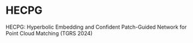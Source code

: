 # HECPG
HECPG: Hyperbolic Embedding and Confident Patch-Guided Network for Point Cloud Matching (TGRS 2024)
